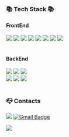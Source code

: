 

<!--
**minseung-gang/minseung-gang** is a ✨ _special_ ✨ repository because its `README.md` (this file) appears on your GitHub profile.

Here are some ideas to get you started:

- 🔭 I’m currently working on ...
- 🌱 I’m currently learning ...
- 👯 I’m looking to collaborate on ...
- 🤔 I’m looking for help with ...
- 💬 Ask me about ...
- 📫 How to reach me: ...
- 😄 Pronouns: ...
- ⚡ Fun fact: ...<img src="https://img.shields.io/badge/텍스트-컬러코드?style=원하는스타일&logo=아이콘이름&logoColor=white"/>
-->


<div>
 
 
 ### 📚 Tech Stack 📚 

 #### FrontEnd
 <div>
 <img src="https://img.shields.io/badge/javascript-F7DF1E?style=for-the-badge&logo=javascript&logoColor=black">
 <img src="https://img.shields.io/badge/typescript-3178C6?style=for-the-badge&logo=typescript&logoColor=white">
 <img src="https://img.shields.io/badge/react-61DAFB?style=for-the-badge&logo=react&logoColor=black">
 <img src="https://img.shields.io/badge/Redux-764ABC?style=for-the-badge&logo=Redux&logoColor=white">
 <img src="https://img.shields.io/badge/reduxsaga-999999?style=for-the-badge&logo=reduxsaga&logoColor=white">
 <img src="https://img.shields.io/badge/Axios-5A29E4?style=for-the-badge&logo=Axios&logoColor=white">
 <img src="https://img.shields.io/badge/styledComponents-DB7093?style=for-the-badge&logo=styledComponents&logoColor=white">
 <img src="https://img.shields.io/badge/Sass-CC6699?style=for-the-badge&logo=Sass&logoColor=white">
 </div>
<br/>

#### BackEnd
<div>
  <img src="https://img.shields.io/badge/nodejs-5FA04E?style=for-the-badge&logo=nodedotjs&logoColor=black">
  <img src="https://img.shields.io/badge/express-000000?style=for-the-badge&logo=express&logoColor=white">
  <img src="https://img.shields.io/badge/mysql-4479A1?style=for-the-badge&logo=mysql&logoColor=black">
</div>
<div>
   <img src="https://img.shields.io/badge/amazonec2-FF9900?style=for-the-badge&logo=amazonec2&logoColor=black">
   <img src="https://img.shields.io/badge/amazonroute53-8C4FFF?style=for-the-badge&logo=amazonroute53&logoColor=black">
   <img src="https://img.shields.io/badge/nginx-#009639?style=for-the-badge&logo=nginx&logoColor=black">
</div>
<br/>
  
 ### 📪 Contacts
  <a href="버튼을 눌렀을 때 이동할 링크" target="_blank"><img src="https://img.shields.io/badge/Blog-000000?style=flat-square&logo=Tistory&logoColor=#ffffff"/></a>
 [![Gmail Badge](https://img.shields.io/badge/Gmail-d14836?style=flat-square&logo=Gmail&logoColor=white&link=mailto:qnfryfkrh1@gmail.com)](mailto:qnfryfkrh1@gmail.com)
 
 <div>
  <img src="https://github-readme-stats.vercel.app/api?username=minseung-gang&show_icons=true&theme=tokyonight"/>
</div>
